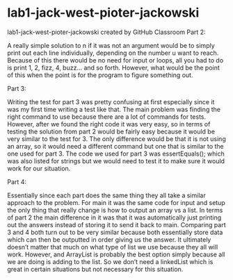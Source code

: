 # lab1-jack-west-pioter-jackowski
lab1-jack-west-pioter-jackowski created by GitHub Classroom
Part 2:

A really simple solution to n if it was not an argument would be to simply print out each line individually, depending on the number u want to reach. Because of this there would be no need for input or loops, all you had to do is print 1, 2, fizz, 4, buzz… and so forth. However, what would be the point of this when the point is for the program to figure something out.

Part 3:

Writing the test for part 3 was pretty confusing at first especially since it was my first time writing a test like that. The main problem was finding the right command to use because there are a lot of commands for tests. However, after we found the right code it was very easy, so in terms of testing the solution from part 2 would be fairly easy because it would be very similar to the test for 3. The only difference would be that it is not using an array, so it would need a different command but one that is similar to the one used for part 3. The code we used for part 3 was essertEquals(); which was also listed for strings but we would need to test it to make sure it would work for our situation.

Part 4:

Essentially since each part does the same thing they all take a similar approach to the problem. For main it was the same code for input and setup the only thing that really change is how to output an array vs a list. In terms of part 2 the main difference in it was that it was automatically just printing out the answers instead of storing it to send it back to main. Comparing part 3 and 4 both turn out to be very similar because both essentially store data which can then be outputted in order giving us the answer. It ultimately doesn’t matter that much on what type of list we use because they all will work. However, and ArrayList is probably the best option simply because all we are doing is adding to the list. So we don’t need a linkedList which is great in certain situations but not necessary for this situation.
